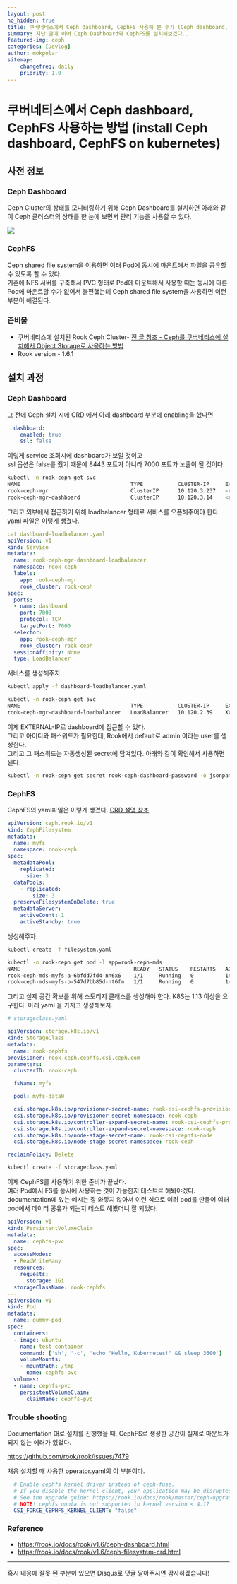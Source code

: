 ```yaml
---
layout: post
no_hidden: true
title: 쿠버네티스에서 Ceph dashboard, CephFS 사용해 본 후기 (Ceph dashboard, CephFS on Kubernetes)
summary: 지난 글에 이어 Ceph Dashboard와 CephFS를 설치해보겠다...
featured-img: ceph
categories: [Devlog]
author: mokpolar
sitemap:
    changefreq: daily
    priority: 1.0
---
```


# 쿠버네티스에서 Ceph dashboard, CephFS 사용하는 방법 (install Ceph dashboard, CephFS on kubernetes)

## 사전 정보

### Ceph Dashboard

Ceph Cluster의 상태를 모니터링하기 위해 Ceph Dashboard를 설치하면 아래와 같이 Ceph 클러스터의 상태를 한 눈에 보면서 관리 기능을 사용할 수 있다. 

![](./../assets/img/posts/2021-05-30-01-01.png)  


### CephFS

Ceph shared file system을 이용하면 여러 Pod에 동시에 마운트해서 파일을 공유할 수 있도록 할 수 있다.   
기존에 NFS 서버를 구축해서 PVC 형태로 Pod에 마운트해서 사용할 때는 동시에 다른 Pod에 마운트할 수가 없어서 불편했는데 Ceph shared file system을 사용하면 이런 부분이 해결된다.  

### 준비물

* 쿠버네티스에 설치된 Rook Ceph Cluster- [전 글 참조 - Ceph를 쿠버네티스에 설치해서 Object Storage로 사용하는 방법](https://mokpolar.github.io/ceph_storage_kubernetes/])
* Rook version - 1.6.1

## 설치 과정

### Ceph Dashboard

그 전에 Ceph 설치 시에 CRD 에서 아래 dashboard 부분에 enabling을 했다면
```yaml
  dashboard:
    enabled: true
    ssl: false
```

이렇게 service 조회시에 dashboard가 보일 것이고  
ssl 옵션은 false를 줬기 때문에 8443 포트가 아니라 7000 포트가 노출이 될 것이다.  

```bash
kubectl -n rook-ceph get svc
NAME                                   TYPE           CLUSTER-IP     EXTERNAL-IP       PORT(S)             AGE
rook-ceph-mgr                          ClusterIP      10.120.3.237   <none>            9283/TCP            45d
rook-ceph-mgr-dashboard                ClusterIP      10.120.3.14    <none>            7000/TCP            45d
```

그리고 외부에서 접근하기 위해 loadbalancer 형태로 서비스를 오픈해주어야 한다.   
yaml 파일은 이렇게 생겼다.  

```yaml
cat dashboard-loadbalancer.yaml
apiVersion: v1
kind: Service
metadata:
  name: rook-ceph-mgr-dashboard-loadbalancer
  namespace: rook-ceph
  labels:
    app: rook-ceph-mgr
    rook_cluster: rook-ceph
spec:
  ports:
  - name: dashboard
    port: 7000
    protocol: TCP
    targetPort: 7000
  selector:
    app: rook-ceph-mgr
    rook_cluster: rook-ceph
  sessionAffinity: None
  type: LoadBalancer
```
서비스를 생성해주자.

```bash
kubectl apply -f dashboard-loadbalancer.yaml

kubectl -n rook-ceph get svc
NAME                                   TYPE           CLUSTER-IP     EXTERNAL-IP       PORT(S)             AGE
rook-ceph-mgr-dashboard-loadbalancer   LoadBalancer   10.120.2.39    XXX.XXX.XXX.XXX   7000:30509/TCP      45d
```
이제 EXTERNAL-IP로 dashboard에 접근할 수 있다.  
그리고 아이디와 패스워드가 필요한데, Rook에서 default로 admin 이라는 user를 생성한다.  
그리고 그 패스워드는 자동생성된 secret에 담겨있다. 아래와 같이 확인해서 사용하면 된다. 

```bash
kubectl -n rook-ceph get secret rook-ceph-dashboard-password -o jsonpath="{['data']['password']}" | base64 --decode && echo
```

### CephFS

CephFS의 yaml파일은 이렇게 생겼다. [CRD 설명 참조](https://rook.io/docs/rook/v1.6/ceph-filesystem-crd.html)

```yaml
apiVersion: ceph.rook.io/v1
kind: CephFilesystem
metadata:
  name: myfs
  namespace: rook-ceph
spec:
  metadataPool:
    replicated:
      size: 3
  dataPools:
    - replicated:
        size: 3
  preserveFilesystemOnDelete: true
  metadataServer:
    activeCount: 1
    activeStandby: true
```

생성해주자. 

```bash
kubectl create -f filesystem.yaml

kubectl -n rook-ceph get pod -l app=rook-ceph-mds
NAME                                    READY   STATUS    RESTARTS   AGE
rook-ceph-mds-myfs-a-6bfdd7fd4-nn6x6    1/1     Running   0          14d
rook-ceph-mds-myfs-b-547d7bb85d-nt6fm   1/1     Running   0          14d
```

그리고 실제 공간 확보를 위해 스토리지 클래스를 생성해야 한다. K8S는 1.13 이상을 요구한다. 
아래 yaml 을 가지고 생성해보자. 

```yaml
# storageclass.yaml

apiVersion: storage.k8s.io/v1
kind: StorageClass
metadata:
  name: rook-cephfs
provisioner: rook-ceph.cephfs.csi.ceph.com
parameters:
  clusterID: rook-ceph

  fsName: myfs

  pool: myfs-data0

  csi.storage.k8s.io/provisioner-secret-name: rook-csi-cephfs-provisioner
  csi.storage.k8s.io/provisioner-secret-namespace: rook-ceph
  csi.storage.k8s.io/controller-expand-secret-name: rook-csi-cephfs-provisioner
  csi.storage.k8s.io/controller-expand-secret-namespace: rook-ceph
  csi.storage.k8s.io/node-stage-secret-name: rook-csi-cephfs-node
  csi.storage.k8s.io/node-stage-secret-namespace: rook-ceph

reclaimPolicy: Delete
```

```bash
kubectl create -f storageclass.yaml
```

이제 CephFS를 사용하기 위한 준비가 끝났다.  
여러 Pod에서 FS를 동시에 사용하는 것이 가능한지 테스트르 해봐야겠다.  
documentation에 있는 예시는 잘 와닿지 않아서 이런 식으로 여려 pod를 만들어 여러 pod에서 데이터 공유가 되는지 테스트 해봤더니 잘 되었다. 

```yaml
apiVersion: v1
kind: PersistentVolumeClaim
metadata:
  name: cephfs-pvc
spec:
  accessModes:
  - ReadWriteMany
  resources:
    requests:
      storage: 1Gi
  storageClassName: rook-cephfs
---
apiVersion: v1
kind: Pod
metadata:
  name: dummy-pod
spec:
  containers:
  - image: ubuntu
    name: test-container
    command: ['sh', '-c', 'echo "Hello, Kubernetes!" && sleep 3600']
    volumeMounts:
    - mountPath: /tmp
      name: cephfs-pvc
  volumes:
  - name: cephfs-pvc
    persistentVolumeClaim:
      claimName: cephfs-pvc
```


### Trouble shooting

Documentation 대로 설치를 진행했을 때, 
CephFS로 생성한 공간이 실제로 마운트가 되지 않는 에러가 있었다.  

https://github.com/rook/rook/issues/7479

처음 설치할 때 사용한 operator.yaml의 이 부분이다. 

```yaml
  # Enable cephfs kernel driver instead of ceph-fuse.
  # If you disable the kernel client, your application may be disrupted during upgrade.
  # See the upgrade guide: https://rook.io/docs/rook/master/ceph-upgrade.html
  # NOTE! cephfs quota is not supported in kernel version < 4.17
  CSI_FORCE_CEPHFS_KERNEL_CLIENT: "false"
```



### Reference

* https://rook.io/docs/rook/v1.6/ceph-dashboard.html
* https://rook.io/docs/rook/v1.6/ceph-filesystem-crd.html

---
혹시 내용에 잘못 된 부분이 있으면 Disqus로 댓글 달아주시면 감사하겠습니다!
